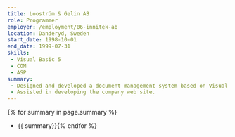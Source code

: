 ```yaml
---
title: Looström & Gelin AB
role: Programmer
employer: /employment/06-innitek-ab
location: Danderyd, Sweden
start_date: 1998-10-01
end_date: 1999-07-31
skills:
 - Visual Basic 5
 - COM
 - ASP
summary:
 - Designed and developed a document management system based on Visual Basic 5. 
 - Assisted in developing the company web site.
---
```

{% for summary in page.summary %}
* {{ summary}}{% endfor %}
<!--more-->
